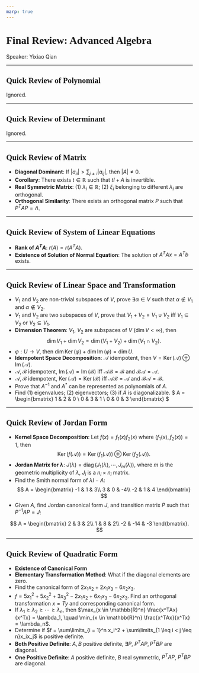 ```yaml
---
marp: true
---
```

<style>
  section {
    font-family: 'LXGW Bright';
  }

  h1, h2, h3 {
    font-family: 'LXGW Bright';
  }
</style>
<style>
img[alt~="center"] {
  display: block;
  margin: 0 auto;
}
</style>
<style>
.note {
  background-color: #eef;
  padding: 10px;
  margin: 10px 0;
  text-align: left;
}
.trick {
  background-color: #fee;
  padding: 10px;
  margin: 10px 0;
  text-align: left;
}
</style>

# Final Review: Advanced Algebra

Speaker: Yixiao Qian

---

## Quick Review of Polynomial

Ignored.

---

## Quick Review of Determinant

Ignored.

---

## Quick Review of Matrix

- **Diagonal Dominant**: If $|a_{ii}| > \sum_{j\neq i}|a_{ij}|$, then $|A| \neq 0$.
- **Corollary**: There exists $t \in \mathbb{R}$ such that $tI + A$ is invertible.
- **Real Symmetric Matrix**: (1) $\lambda_i \in \mathbb{R}$; (2) $\xi_i$ belonging to different $\lambda_i$ are orthogonal.
- **Orthogonal Similarity**: There exists an orthogonal matrix $P$ such that $P^TAP = \Lambda$.

---

## Quick Review of System of Linear Equations

- **Rank of $A^TA$**: $r(A) = r(A^TA)$.
- **Existence of Solution of Normal Equation**: The solution of $A^TAx = A^Tb$ exists.

---

## Quick Review of Linear Space and Transformation

- $V_1$ and $V_2$ are non-trivial subspaces of $V$, prove $\exists \alpha \in V$ such that $\alpha \not\in V_1$ and $\alpha \not\in V_2$.
- $V_1$ and $V_2$ are two subspaces of $V$, prove that $V_1+V_2 = V_1 \cup V_2$ iff $V_1 \subseteq V_2$ or $V_2 \subseteq V_1$.
- **Dimension Theorem**: $V_1$, $V_2$ are subspaces of $V$ ($\operatorname{dim}V < \infty$), then
$$ \operatorname{dim}V_1 + \operatorname{dim}V_2 = \operatorname{dim}(V_1 + V_2) + \operatorname{dim}(V_1 \cap V_2). $$
- $\varphi: U \rightarrow V$, then $\operatorname{dim} \operatorname{Ker}(\varphi) + \operatorname{dim} \operatorname{Im}(\varphi) = \operatorname{dim} U$.
- **Idempotent Space Decomposition**: $\mathcal{A}$ idempotent, then $V = \operatorname{Ker}(\mathcal{A}) \oplus \operatorname{Im}(\mathcal{A})$.
- $\mathcal{A},\mathcal{B}$ idempotent, $\operatorname{Im}(\mathcal{A}) = \operatorname{Im}(\mathcal{B})$ iff $\mathcal{A}\mathcal{B} = \mathcal{B}$ and $\mathcal{B}\mathcal{A} = \mathcal{A}$.
- $\mathcal{A}, \mathcal{B}$ idempotent, $\operatorname{Ker}(\mathcal{A}) = \operatorname{Ker}(\mathcal{B})$ iff $\mathcal{A}\mathcal{B} = \mathcal{A}$ and $\mathcal{B}\mathcal{A} = \mathcal{B}$.
- Prove that $A^{-1}$ and $A^{\ast}$ can be represented as polynomials of $A$.
- Find (1) eigenvalues; (2) eigenvectors; (3) if $A$ is diagonalizable. $
A = \begin{bmatrix}
1 & 2 & 0 \\
0 & 3 & 1 \\
0 & 0 & 3
\end{bmatrix}
$

---

## Quick Review of Jordan Form

- **Kernel Space Decomposition**: Let $f(x) = f_1(x)f_2(x)$ where $(f_1(x), f_2(x)) = 1$, then
$$ \operatorname{Ker}(f(\mathcal{A})) = \operatorname{Ker}(f_1(\mathcal{A})) \oplus \operatorname{Ker}(f_2(\mathcal{A})). $$
- **Jordan Matrix for $\lambda$**: $J(\lambda) = \operatorname{diag}(J_1(\lambda), \cdots, J_m(\lambda))$, where $m$ is the geometric multiplicity of $\lambda$, $J_i$ is a $n_i \times n_i$ matrix.
- Find the Smith normal form of $\lambda I - A$:
$$
A =
\begin{bmatrix}
-1 & 1 & 3\\
3 & 0 & -4\\
-2 & 1 & 4
\end{bmatrix}
$$
- Given $A$, find Jordan canonical form $J$, and transition matrix $P$ such that $P^{-1}AP = J$:

$$
A =
\begin{bmatrix}
  2 & 3 & 2\\
  1 & 8 & 2\\
  -2 & -14 & -3
\end{bmatrix}.
$$


---

## Quick Review of Quadratic Form

- **Existence of Canonical Form**
- **Elementary Transformation Method**: What if the diagonal elements are zero.
- Find the canonical form of $2x_1x_2 + 2x_1x_3 - 6x_2x_3$.
- $f = 5x_1^2 + 5x_2^2 + 3x_3^2 - 2x_1x_2 + 6x_1x_3 - 6x_2x_3$. Find an orthogonal transformation $x = Ty$ and corresponding canonical form.
- If $\lambda_1 \geq \lambda_2 \geq \cdots \geq \lambda_n$, then $\max_{x \in \mathbb{R}^n} \frac{x^TAx}{x^Tx} = \lambda_1, \quad \min_{x \in \mathbb{R}^n} \frac{x^TAx}{x^Tx} = \lambda_n$.
- Determine if $f = \sum\limits_{i = 1}^n x_i^2 + \sum\limits_{1 \leq i < j \leq n}x_ix_j$ is positive definite.
- **Both Positive Definite**: $A, B$ positive definite, $\exists P$, $P^TAP, P^TBP$ are diagonal.
- **One Positive Definite**: $A$ positive definite, $B$ real symmetric, $P^TAP$, $P^TBP$ are diagonal.


